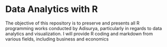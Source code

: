 #  Data Analytics with R
The objective of this repository is to preserve and presents all R programming works conducted by Adisurya, particularly in regards to data analytics and visualization. I will provide R coding and markdown from various fields, including business and economics
